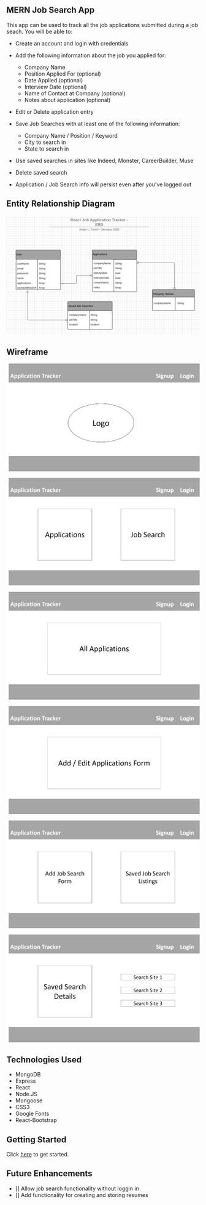 ## MERN Job Search App

This app can be used to track all the job applications submitted during a job seach.  You will be able to:
* Create an account and login with credentials 

* Add the following information about the job you applied for:
  * Company Name
  * Position Applied For (optional)
  * Date Applied (optional)
  * Interview Date (optional)
  * Name of Contact at Company (optional)
  * Notes about application (optional)
* Edit or Delete application entry

* Save Job Searches with at least one of the following information:
  * Company Name / Position / Keyword
  * City to search in 
  * State to search in 
* Use saved searches in sites like Indeed, Monster, CareerBuilder, Muse
* Delete saved search

* Application / Job Search info will persist even after you've logged out

## Entity Relationship Diagram
![ERD Screenshot - 1 User can have Many Applications](./public/Project3_ERD.jpg) 

## Wireframe
![Home Screen Wireframe](./public/homePage.png) 

![User Dashboard Wireframe](./public/dashboard.png) 


![Application Listings Screen Wireframe](./public/allapplications.png) 

![Application Add / Edit Screen Wireframe](./public/AddEditApplications.png) 

![Job Search Landing Page Wireframe](./public/JobSearchLanding.png) 

![Saved Job Search Page Wireframe](./public/SavedJobSearch.png) 

## Technologies Used
* MongoDB
* Express
* React
* Node.JS
* Mongoose
* CSS3
* Google Fonts
* React-Bootstrap

## Getting Started
Click [here](https://mern-job-search-tracker.netlify.app/) to get started. 
 

## Future Enhancements
- [] Allow job search functionality without loggin in
- [] Add functionality for creating and storing resumes

